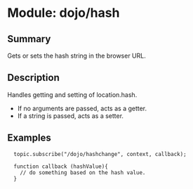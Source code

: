 # Module: dojo/hash

## Summary

Gets or sets the hash string in the browser URL.
## Description

Handles getting and setting of location.hash.

- If no arguments are passed, acts as a getter.
- If a string is passed, acts as a setter.
## Examples

      topic.subscribe("/dojo/hashchange", context, callback);
    
      function callback (hashValue){
        // do something based on the hash value.
      }
